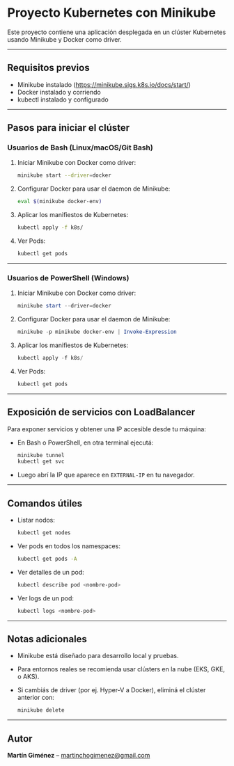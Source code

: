 # Proyecto Kubernetes con Minikube

Este proyecto contiene una aplicación desplegada en un clúster Kubernetes usando Minikube y Docker como driver.

---

## Requisitos previos

- Minikube instalado (https://minikube.sigs.k8s.io/docs/start/)
- Docker instalado y corriendo
- kubectl instalado y configurado

---

## Pasos para iniciar el clúster

###  Usuarios de Bash (Linux/macOS/Git Bash)

1. Iniciar Minikube con Docker como driver:

   ```bash
   minikube start --driver=docker
   ```

2. Configurar Docker para usar el daemon de Minikube:

   ```bash
   eval $(minikube docker-env)
   ```

3. Aplicar los manifiestos de Kubernetes:

   ```bash
   kubectl apply -f k8s/
   ```

4. Ver Pods:

   ```bash
   kubectl get pods
   ```

---

###  Usuarios de PowerShell (Windows)

1. Iniciar Minikube con Docker como driver:

   ```powershell
   minikube start --driver=docker
   ```

2. Configurar Docker para usar el daemon de Minikube:

   ```powershell
   minikube -p minikube docker-env | Invoke-Expression
   ```

3. Aplicar los manifiestos de Kubernetes:

   ```powershell
   kubectl apply -f k8s/
   ```

4. Ver Pods:

   ```powershell
   kubectl get pods
   ```

---

## Exposición de servicios con LoadBalancer

Para exponer servicios y obtener una IP accesible desde tu máquina:

- En Bash o PowerShell, en otra terminal ejecutá:

   ```bash
   minikube tunnel
   kubectl get svc
   ```

- Luego abrí la IP que aparece en `EXTERNAL-IP` en tu navegador.

---

## Comandos útiles

- Listar nodos:

   ```bash
   kubectl get nodes
   ```

- Ver pods en todos los namespaces:

   ```bash
   kubectl get pods -A
   ```

- Ver detalles de un pod:

   ```bash
   kubectl describe pod <nombre-pod>
   ```

- Ver logs de un pod:

   ```bash
   kubectl logs <nombre-pod>
   ```

---

## Notas adicionales

- Minikube está diseñado para desarrollo local y pruebas.
- Para entornos reales se recomienda usar clústers en la nube (EKS, GKE, o AKS).
- Si cambiás de driver (por ej. Hyper-V a Docker), eliminá el clúster anterior con:

   ```bash
   minikube delete
   ```

---

## Autor

**Martín Giménez** – martinchogimenez@gmail.com
